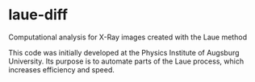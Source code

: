# laue-diff
Computational analysis for X-Ray images created with the Laue method


This code was initially developed at the Physics Institute of Augsburg University. Its purpose is to automate parts of the Laue process, which increases efficiency and speed.
